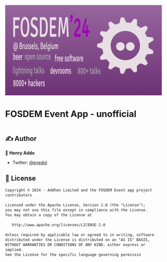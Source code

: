 <picture>
  <source media="(prefers-color-scheme: dark)" srcset="docs/assets/images/cover-dark.png">
  <source media="(prefers-color-scheme: light)" srcset="docs/assets/images/cover-light.png">
  <img alt="app-cover-readme-file" src="docs/assets/images/cover-dark.png">
</picture>


<div style="display: inline-block"  align="center">
<h1>FOSDEM Event App - unofficial</h1>
</div>

## ✍️ Author

👤 **Henry Addo**

* Twitter: <a href="https://twitter.com/eyedol" target="_blank">@eyedol</a>

## 📝 License

```
Copyright © 2024 - Addhen Limited and the FOSDEM Event app project contributors

Licensed under the Apache License, Version 2.0 (the "License");
you may not use this file except in compliance with the License.
You may obtain a copy of the License at

   http://www.apache.org/licenses/LICENSE-2.0

Unless required by applicable law or agreed to in writing, software
distributed under the License is distributed on an "AS IS" BASIS,
WITHOUT WARRANTIES OR CONDITIONS OF ANY KIND, either express or implied.
See the License for the specific language governing permissio
```
